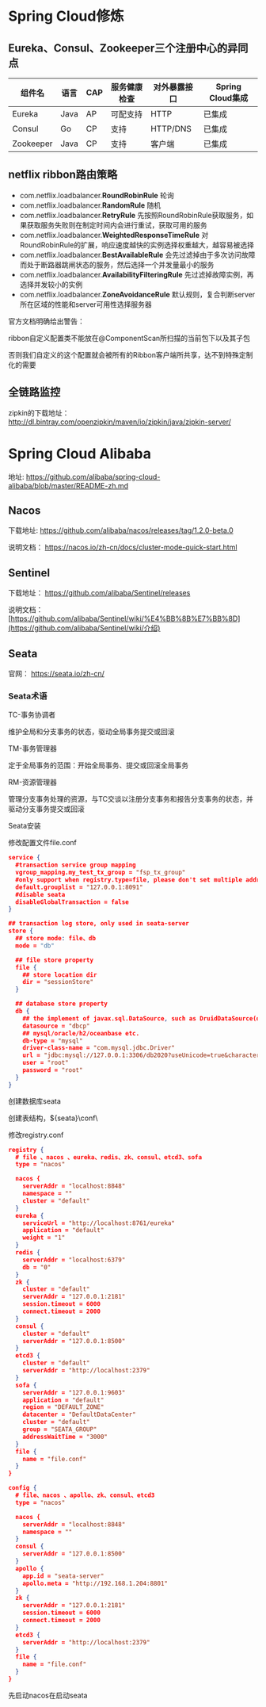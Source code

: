 # Spring Cloud修炼

## Eureka、Consul、Zookeeper三个注册中心的异同点

| 组件名    | 语言 | CAP  | 服务健康检查 | 对外暴露接口 | Spring Cloud集成 |
| --------- | ---- | ---- | ------------ | ------------ | ---------------- |
| Eureka    | Java | AP   | 可配支持     | HTTP         | 已集成           |
| Consul    | Go   | CP   | 支持         | HTTP/DNS     | 已集成           |
| Zookeeper | Java | CP   | 支持         | 客户端       | 已集成           |

## netflix ribbon路由策略

- com.netflix.loadbalancer.**RoundRobinRule**  轮询
- com.netflix.loadbalancer.**RandomRule**  随机
- com.netflix.loadbalancer.**RetryRule**    先按照RoundRobinRule获取服务，如果获取服务失败则在制定时间内会进行重试，获取可用的服务
- com.netflix.loadbalancer.**WeightedResponseTimeRule**   对RoundRobinRule的扩展，响应速度越快的实例选择权重越大，越容易被选择
- com.netflix.loadbalancer.**BestAvailableRule**  会先过滤掉由于多次访问故障而处于断路器跳闸状态的服务，然后选择一个并发量最小的服务
- com.netflix.loadbalancer.**AvailabilityFilteringRule**  先过滤掉故障实例，再选择并发较小的实例
- com.netflix.loadbalancer.**ZoneAvoidanceRule**  默认规则，复合判断server所在区域的性能和server可用性选择服务器

官方文档明确给出警告：

ribbon自定义配置类不能放在@ComponentScan所扫描的当前包下以及其子包

否则我们自定义的这个配置就会被所有的Ribbon客户端所共享，达不到特殊定制化的需要

## 全链路监控

zipkin的下载地址： http://dl.bintray.com/openzipkin/maven/io/zipkin/java/zipkin-server/ 

# Spring Cloud Alibaba

地址:  https://github.com/alibaba/spring-cloud-alibaba/blob/master/README-zh.md 

## Nacos

下载地址:  https://github.com/alibaba/nacos/releases/tag/1.2.0-beta.0 

说明文档：  https://nacos.io/zh-cn/docs/cluster-mode-quick-start.html 

## Sentinel

下载地址： https://github.com/alibaba/Sentinel/releases 

说明文档：  [https://github.com/alibaba/Sentinel/wiki/%E4%BB%8B%E7%BB%8D](https://github.com/alibaba/Sentinel/wiki/介绍) 

## Seata

官网： https://seata.io/zh-cn/ 

### Seata术语

TC-事务协调者

维护全局和分支事务的状态，驱动全局事务提交或回滚

TM-事务管理器

定于全局事务的范围：开始全局事务、提交或回滚全局事务

RM-资源管理器

管理分支事务处理的资源，与TC交谈以注册分支事务和报告分支事务的状态，并驱动分支事务提交或回滚

Seata安装



修改配置文件file.conf

```json
service {
  #transaction service group mapping
  vgroup_mapping.my_test_tx_group = "fsp_tx_group"
  #only support when registry.type=file, please don't set multiple addresses
  default.grouplist = "127.0.0.1:8091"
  #disable seata
  disableGlobalTransaction = false
}

## transaction log store, only used in seata-server
store {
  ## store mode: file、db
  mode = "db"

  ## file store property
  file {
    ## store location dir
    dir = "sessionStore"
  }

  ## database store property
  db {
    ## the implement of javax.sql.DataSource, such as DruidDataSource(druid)/BasicDataSource(dbcp) etc.
    datasource = "dbcp"
    ## mysql/oracle/h2/oceanbase etc.
    db-type = "mysql"
    driver-class-name = "com.mysql.jdbc.Driver"
    url = "jdbc:mysql://127.0.0.1:3306/db2020?useUnicode=true&characterEncoding=utf-8&useSSL=false&serverTimezone=GMT%2B8"
    user = "root"
    password = "root"
  }
}
```

创建数据库seata

创建表结构，${seata}\conf\



修改registry.conf

```json
registry {
  # file 、nacos 、eureka、redis、zk、consul、etcd3、sofa
  type = "nacos"

  nacos {
    serverAddr = "localhost:8848"
    namespace = ""
    cluster = "default"
  }
  eureka {
    serviceUrl = "http://localhost:8761/eureka"
    application = "default"
    weight = "1"
  }
  redis {
    serverAddr = "localhost:6379"
    db = "0"
  }
  zk {
    cluster = "default"
    serverAddr = "127.0.0.1:2181"
    session.timeout = 6000
    connect.timeout = 2000
  }
  consul {
    cluster = "default"
    serverAddr = "127.0.0.1:8500"
  }
  etcd3 {
    cluster = "default"
    serverAddr = "http://localhost:2379"
  }
  sofa {
    serverAddr = "127.0.0.1:9603"
    application = "default"
    region = "DEFAULT_ZONE"
    datacenter = "DefaultDataCenter"
    cluster = "default"
    group = "SEATA_GROUP"
    addressWaitTime = "3000"
  }
  file {
    name = "file.conf"
  }
}

config {
  # file、nacos 、apollo、zk、consul、etcd3
  type = "nacos"

  nacos {
    serverAddr = "localhost:8848"
    namespace = ""
  }
  consul {
    serverAddr = "127.0.0.1:8500"
  }
  apollo {
    app.id = "seata-server"
    apollo.meta = "http://192.168.1.204:8801"
  }
  zk {
    serverAddr = "127.0.0.1:2181"
    session.timeout = 6000
    connect.timeout = 2000
  }
  etcd3 {
    serverAddr = "http://localhost:2379"
  }
  file {
    name = "file.conf"
  }
}

```

先启动nacos在启动seata